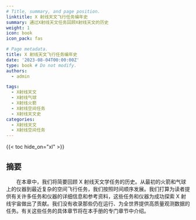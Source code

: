 ```yaml
---
# Title, summary, and page position.
linktitle: X 射线天文飞行任务编年史
summary: 通过X射线天文任务回顾X射线天文的历史
weight: 1
icon: book
icon_pack: fas

# Page metadata.
title: X 射线天文飞行任务编年史
date: '2023-08-04T00:00:00Z'
type: book # Do not modify.
authors:
  - admin

tags:
  - X射线天文
  - X射线气球
  - X射线火箭
  - X射线空间任务
  - X射线天文史
categories:
  - X射线天文
  - X射线空间任务
---
```

{{< toc hide_on="xl" >}}

## 摘要
&emsp;&emsp;在本章中，我们将简要回顾 X 射线天文学任务的历史。从最初的火箭和气球上的仪器到最近复杂的空间飞行任务，我们按照时间顺序发展。我们打算为读者提供有关许多任务和仪器的详细信息和参考资料，这些任务和仪器为成功探索 X 射线宇宙做出了贡献。我们没有收录那些仍在运行、为全世界提供高质量观测数据的任务。有关这些任务的具体章节将在本手册的专门章节中介绍。
